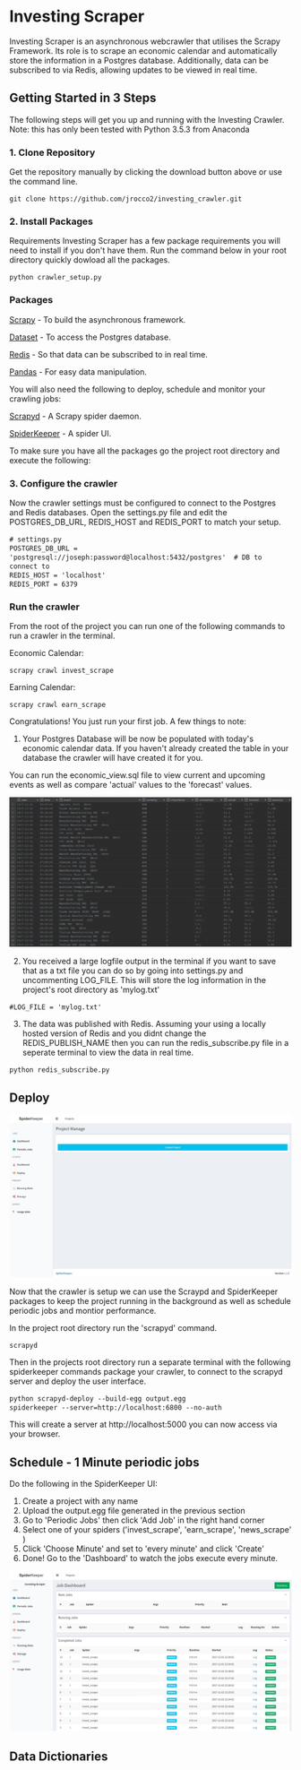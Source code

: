 # Investing Scraper

Investing Scraper is an asynchronous webcrawler that utilises the Scrapy Framework. Its role is to scrape an economic calendar and automatically store the information in a Postgres database. Additionally, data can be subscribed to via Redis, allowing updates to be viewed in real time.

## Getting Started in 3 Steps

The following steps will get you up and running with the Investing Crawler. Note: this has only been tested with Python 3.5.3 from Anaconda

### 1. Clone Repository

Get the repository manually by clicking the download button above or use the command line.
```
git clone https://github.com/jrocco2/investing_crawler.git
```

### 2. Install Packages
Requirements
Investing Scraper has a few package requirements you will need to install if you don't have them. Run the command below in your root directory quickly dowload all the packages.

```
python crawler_setup.py
```
### Packages
[Scrapy](https://doc.scrapy.org/en/0.10.3/intro/overview.html) - To build the asynchronous framework.

[Dataset](https://dataset.readthedocs.io/en/latest/quickstart.html) - To access the Postgres database.

[Redis](http://redis-py.readthedocs.io/en/latest/) - So that data can be subscribed to in real time.

[Pandas](http://pandas.pydata.org/pandas-docs/stable/) - For easy data manipulation.

You will also need the following to deploy, schedule and monitor your crawling jobs:

[Scrapyd](http://scrapyd.readthedocs.io/en/stable/) - A Scrapy spider daemon.

[SpiderKeeper](https://github.com/DormyMo/SpiderKeeper) - A spider UI.

To make sure you have all the packages go the project root directory and execute the following:


### 3. Configure the crawler

Now the crawler settings must be configured to connect to the Postgres and Redis databases. Open the settings.py file and edit the  POSTGRES_DB_URL, REDIS_HOST and REDIS_PORT to match your setup. 
```
# settings.py
POSTGRES_DB_URL = 'postgresql://joseph:password@localhost:5432/postgres'  # DB to connect to
REDIS_HOST = 'localhost'
REDIS_PORT = 6379
```
### Run the crawler
From the root of the project you can run one of the following commands to run a crawler in the terminal.

Economic Calendar:
```
scrapy crawl invest_scrape
```

Earning Calendar:
```
scrapy crawl earn_scrape
```
Congratulations! You just run your first job. A few things to note:
1) Your Postgres Database will be now be populated with today's economic calendar data. If you haven't already created the table in your database the crawler will have created it for you.

You can run the economic_view.sql file to view current and upcoming events as well as compare 'actual' values to the 'forecast' values.

![postgres_view](https://github.com/jrocco2/invest_scraper/blob/master/Postgres_view.JPG)

2) You received a large logfile output in the terminal if you want to save that as a txt file you can do so by going into settings.py and uncommenting LOG_FILE. This will store the log information in the project's root directory as 'mylog.txt'
```
#LOG_FILE = 'mylog.txt'
```
3) The data was published with Redis. Assuming your using a locally hosted version of Redis and you didnt change the REDIS_PUBLISH_NAME then you can run the redis_subscribe.py file in a seperate terminal to view the data in real time.
```
python redis_subscribe.py
```

## Deploy
![start_up](https://github.com/jrocco2/invest_scraper/blob/master/SpiderKeeper1.JPG)

Now that the crawler is setup we can use the Scraypd and SpiderKeeper packages to keep the project running in the background as well as schedule periodic jobs and montior performance.

In the project root directory run the 'scrapyd' command.
```
scrapyd
```
Then in the projects root directory run a separate terminal with the following spiderkeeper commands package your crawler, to connect to the scrapyd server and deploy the user interface.
```
python scrapyd-deploy --build-egg output.egg
spiderkeeper --server=http://localhost:6800 --no-auth
```
This will create a server at http://localhost:5000 you can now access via your browser.

## Schedule - 1 Minute periodic jobs

Do the following in the SpiderKeeper UI:

1) Create a project with any name
2) Upload the output.egg file generated in the previous section
3) Go to 'Periodic Jobs' then click 'Add Job' in the right hand corner
4) Select one of your spiders ('invest_scrape', 'earn_scrape', 'news_scrape'  )
5) Click 'Choose Minute' and set to 'every minute' and click 'Create'
6) Done! Go to the 'Dashboard' to watch the jobs execute every minute.

![running_jobs](https://github.com/jrocco2/invest_scraper/blob/master/SpiderKeeper6.JPG)

## Data Dictionaries

